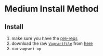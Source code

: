 # Medium Install Method

## Install

1. make sure you have the [pre-reqs](/README.md#pre-reqs)
    <!-- added the url twice, in case if the first link wasn't obvious -->
2. download the raw [`Vagrantfile`][raw_vagrantfile_url] from [here][raw_vagrantfile_url]
3. run `vagrant up`

[raw_vagrantfile_url]: https://raw.githubusercontent.com/ProfessionallyEvil/bash_tricks/master/Vagrantfile

